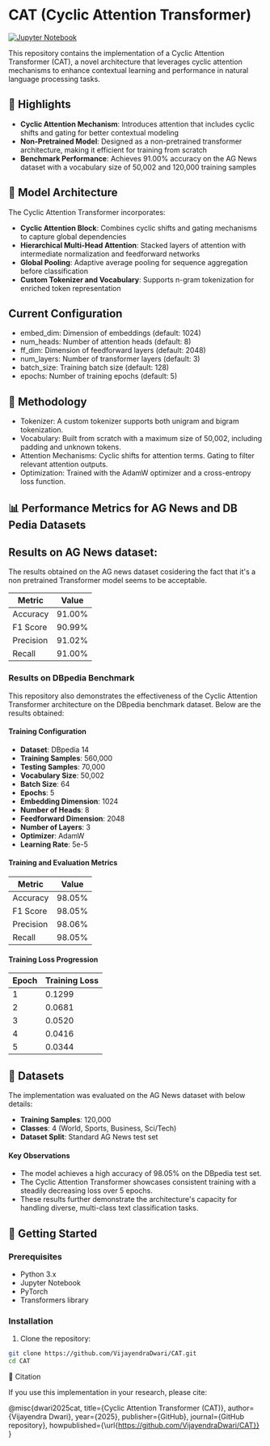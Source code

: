 # CAT (Cyclic Attention Transformer)

[![Jupyter Notebook](https://img.shields.io/badge/Jupyter-Notebook-orange.svg)](https://jupyter.org/)

This repository contains the implementation of a Cyclic Attention Transformer (CAT), a novel architecture that leverages cyclic attention mechanisms to enhance contextual learning and performance in natural language processing tasks.

## 🌟 Highlights

- **Cyclic Attention Mechanism**: Introduces attention that includes cyclic shifts and gating for better contextual modeling
- **Non-Pretrained Model**: Designed as a non-pretrained transformer architecture, making it efficient for training from scratch
- **Benchmark Performance**: Achieves 91.00% accuracy on the AG News dataset with a vocabulary size of 50,002 and 120,000 training samples

## 🧩 Model Architecture

The Cyclic Attention Transformer incorporates:

- **Cyclic Attention Block**: Combines cyclic shifts and gating mechanisms to capture global dependencies
- **Hierarchical Multi-Head Attention**: Stacked layers of attention with intermediate normalization and feedforward networks
- **Global Pooling**: Adaptive average pooling for sequence aggregation before classification
- **Custom Tokenizer and Vocabulary**: Supports n-gram tokenization for enriched token representation
  
## Current Configuration
- embed_dim: Dimension of embeddings (default: 1024)
- num_heads: Number of attention heads (default: 8)
- ff_dim: Dimension of feedforward layers (default: 2048)
- num_layers: Number of transformer layers (default: 3)
- batch_size: Training batch size (default: 128)
- epochs: Number of training epochs (default: 5)

## 🔬 Methodology

- Tokenizer: A custom tokenizer supports both unigram and bigram tokenization.
- Vocabulary: Built from scratch with a maximum size of 50,002, including padding and unknown tokens.
- Attention Mechanisms:
        Cyclic shifts for attention terms.
        Gating to filter relevant attention outputs.
- Optimization: Trained with the AdamW optimizer and a cross-entropy loss function.

## 📊 Performance Metrics for AG News and DB Pedia Datasets

## Results on AG News dataset: 
The results obtained on the AG news dataset cosidering the fact that it's a non pretrained Transformer model seems to be acceptable.

| Metric    | Value  |
|-----------|--------|
| Accuracy  | 91.00% |
| F1 Score  | 90.99% |
| Precision | 91.02% |
| Recall    | 91.00% |

### Results on DBpedia Benchmark

This repository also demonstrates the effectiveness of the Cyclic Attention Transformer architecture on the DBpedia benchmark dataset. Below are the results obtained:

#### Training Configuration

- **Dataset**: DBpedia 14
- **Training Samples**: 560,000
- **Testing Samples**: 70,000
- **Vocabulary Size**: 50,002
- **Batch Size**: 64
- **Epochs**: 5
- **Embedding Dimension**: 1024
- **Number of Heads**: 8
- **Feedforward Dimension**: 2048
- **Number of Layers**: 3
- **Optimizer**: AdamW
- **Learning Rate**: 5e-5

#### Training and Evaluation Metrics

| Metric    | Value  |
|-----------|--------|
| Accuracy  | 98.05% |
| F1 Score  | 98.05% |
| Precision | 98.06% |
| Recall    | 98.05% |

#### Training Loss Progression

| Epoch | Training Loss |
|-------|---------------|
| 1     | 0.1299        |
| 2     | 0.0681        |
| 3     | 0.0520        |
| 4     | 0.0416        |
| 5     | 0.0344        |

## 📂 Datasets

The implementation was evaluated on the AG News dataset with below details:

- **Training Samples**: 120,000
- **Classes**: 4 (World, Sports, Business, Sci/Tech)
- **Dataset Split**: Standard AG News test set

#### Key Observations

- The model achieves a high accuracy of 98.05% on the DBpedia test set.
- The Cyclic Attention Transformer showcases consistent training with a steadily decreasing loss over 5 epochs.
- These results further demonstrate the architecture's capacity for handling diverse, multi-class text classification tasks.

## 🚀 Getting Started

### Prerequisites

- Python 3.x
- Jupyter Notebook
- PyTorch
- Transformers library

### Installation

1. Clone the repository:
```bash
git clone https://github.com/VijayendraDwari/CAT.git
cd CAT
```
📝 Citation

If you use this implementation in your research, please cite:

@misc{dwari2025cat,
  title={Cyclic Attention Transformer (CAT)},
  author={Vijayendra Dwari},
  year={2025},
  publisher={GitHub},
  journal={GitHub repository},
  howpublished={\url{https://github.com/VijayendraDwari/CAT}}
}


